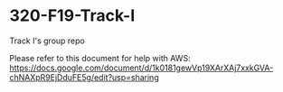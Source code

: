 # 320-F19-Track-I
Track I's group repo

Please refer to this document for help with AWS: https://docs.google.com/document/d/1k0181gewVp19XArXAj7xxkGVA-chNAXpR9EjDduFE5g/edit?usp=sharing

